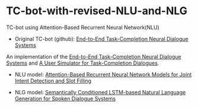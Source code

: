 # TC-bot-with-revised-NLU-and-NLG
TC-bot using Attention-Based Recurrent Neural Network(NLU) 

- Original TC-bot (github): [End-to-End Task-Completion Neural Dialogue Systems](https://github.com/MiuLab/TC-Bot)

An implementation of the
[End-to-End Task-Completion Neural Dialogue Systems](https://arxiv.org/abs/1703.01008) and [A User Simulator for Task-Completion Dialogues](https://arxiv.org/abs/1612.05688).

- NLU model: [Attention-Based Recurrent Neural Network Models for Joint Intent Detection
and Slot Filling](http://www.isca-speech.org/archive/Interspeech_2016/pdfs/1352.PDF)

- NLG model: [Semantically Conditioned LSTM-based Natural Language Generation for Spoken Dialogue Systems](http://www.emnlp2015.org/proceedings/EMNLP/pdf/EMNLP199.pdf)
